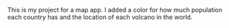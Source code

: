 This is my project for a map app.
I added a color for how much population each country has and the location of each volcano in the world.

